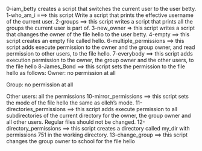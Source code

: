 0-iam_betty creates a script that switches the current user to the user betty.
1-who_am_i ===> this script Write a script that prints the effective username of the current user.
2-groups ==> this script writes a script that prints all the groups the current user is part of.
3-new_owner => this script writes a script that changes the owner of the file hello to the user betty.
4-empty ==> this script creates an empty file called hello.
6-multiple_permissions ==> this script adds execute permission to the owner and the group owner, and read permission to other users, to the file hello.
7-everybody ==> this script adds execution permission to the owner, the group owner and the other users, to the file hello
8-James_Bond ==> this script sets the permission to the file hello as follows:
Owner: no permission at all

Group: no permission at all

Other users: all the permissions
10-mirror_permissions ==> this script sets the mode of the file hello the same as olleh’s mode.
11-directories_permissions ==> this script 
adds execute permission to all subdirectories of the current directory for the owner, the group owner and all other users. Regular files should not be changed.
12-directory_permissions ==> this script creates a directory called my_dir with permissions 751 in the working directory.
13-change_group ==> this script changes the group owner to school for the file hello

